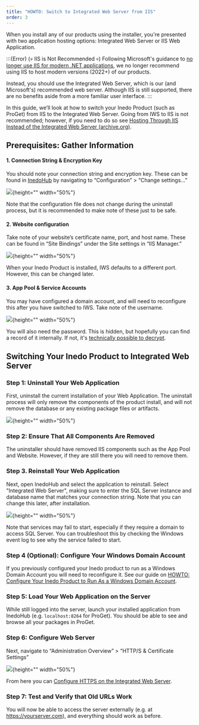 ```yaml
---
title: "HOWTO: Switch to Integrated Web Server from IIS"
order: 3
---
```


When you install any of our products using the installer, you're presented with two application hosting options: Integrated Web Server or IIS Web Application.

:::(Error) (💀 IIS is Not Recommended 💀)
Following Microsoft's guidance to [no longer use IIS for modern .NET applications](https://learn.microsoft.com/en-us/aspnet/core/fundamentals/servers/kestrel), we no longer recommend using IIS to host modern versions (2022+) of our products.  

Instead, you should use the Integrated Web Server, which is our (and Microsoft's) recommended web server. Although IIS is still supported, there are no benefits aside from a more familiar user interface.
:::

In this guide, we’ll look at how to switch your Inedo Product (such as ProGet) from IIS to the Integrated Web Server. Going from IWS to IIS is not recommended; however, if you need to do so see [Hosting Through IIS Instead of the Integrated Web Server (archive.org)](https://web.archive.org/web/20231209233952/https://docs.inedo.com/docs/various-iis-switching-to-iis).

## Prerequisites: Gather Information 

#### 1. Connection String & Encryption Key 
You should note your connection string and encryption key. These can be found in [InedoHub](/docs/installation/windows/desktophub-overview) by navigating to “Configuration” > “Change settings...” 

![](/resources/docs/proget-install-config.png){height="" width="50%"}

Note that the configuration file does not change during the uninstall process, but it is recommended to make note of these just to be safe. 

#### 2. Website configuration 

Take note of your website’s certificate name, port, and host name. These can be found in “Site Bindings” under the Site settings in “IIS Manager.”

![](/resources/docs/proget-iis-manager.png){height="" width="50%"}

When your Inedo Product is installed, IWS defaults to a different port. However, this can be changed later. 

#### 3. App Pool & Service Accounts 

You may have configured a domain account, and will need to reconfigure this after you have switched to IWS. Take note of the username.

![](/resources/docs/inedo-iis-configure.png){height="" width="50%"}

You will also need the password. This is hidden, but hopefully you can find a record of it internally. If not, it's [technically possible to decrypt](https://isc.sans.edu/diary/Pillaging+Passwords+from+Service+Accounts/24886). 

## Switching Your Inedo Product to Integrated Web Server 

### Step 1: Uninstall Your Web Application 

First, uninstall the current installation of your Web Application. The uninstall process will only remove the components of the product install, and will not remove the database or any existing package files or artifacts. 

![](/resources/docs/proget-uninstall-inedohub.png){height="" width="50%"}

### Step 2: Ensure That All Components Are Removed 
The uninstaller should have removed IIS components such as the App Pool and Website. However, if they are still there you will need to remove them.  

### Step 3. Reinstall Your Web Application 

Next, open InedoHub and select the application to reinstall. Select "Integrated Web Server", making sure to enter the SQL Server instance and database name that matches your connection string. Note that you can change this later, after installation. 

![](/resources/docs/proget-install-iws.png){height="" width="50%"}

Note that services may fail to start, especially if they require a domain to access SQL Server. You can troubleshoot this by checking the Windows event log to see why the service failed to start. 

### Step 4 (Optional): Configure Your Windows Domain Account 

If you previously configured your Inedo product to run as a Windows Domain Account you will need to reconfigure it. See our guide on [HOWTO: Configure Your Inedo Product to Run As a Windows Domain Account](/docs/installation/windows/howto-configure-windows-domain-account). 

### Step 5: Load Your Web Application on the Server 

While still logged into the server, launch your installed application from InedoHub (e.g. `localhost:8264` for ProGet). You should be able to see and browse all your packages in ProGet.

### Step 6: Configure Web Server 

Next, navigate to “Administration Overview” > “HTTP/S & Certificate Settings” 

![](/resources/docs/proget-admin-https.png){height="" width="50%"}

From here you can [Configure HTTPS on the Integrated Web Server](/docs/installation/installing-on-iis/installation-windows-https-support#configuring-https-on-the-integrated-web-server). 

### Step 7: Test and Verify that Old URLs Work 

You will now be able to access the server externally (e.g. at https://yourserver.com), and everything should work as before. 